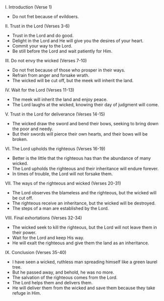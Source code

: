 I. Introduction (Verse 1)
- Do not fret because of evildoers.

II. Trust in the Lord (Verses 3-6)
- Trust in the Lord and do good.
- Delight in the Lord and He will give you the desires of your heart.
- Commit your way to the Lord.
- Be still before the Lord and wait patiently for Him.

III. Do not envy the wicked (Verses 7-10)
- Do not fret because of those who prosper in their ways.
- Refrain from anger and forsake wrath.
- The wicked will be cut off, but the meek will inherit the land.

IV. Wait for the Lord (Verses 11-13)
- The meek will inherit the land and enjoy peace.
- The Lord laughs at the wicked, knowing their day of judgment will come.

V. Trust in the Lord for deliverance (Verses 14-15)
- The wicked draw the sword and bend their bows, seeking to bring down the poor and needy.
- But their swords will pierce their own hearts, and their bows will be broken.

VI. The Lord upholds the righteous (Verses 16-19)
- Better is the little that the righteous has than the abundance of many wicked.
- The Lord upholds the righteous and their inheritance will endure forever.
- In times of trouble, the Lord will not forsake them.

VII. The ways of the righteous and wicked (Verses 20-31)
- The Lord observes the blameless and the righteous, but the wicked will be cut off.
- The righteous receive an inheritance, but the wicked will be destroyed.
- The steps of a man are established by the Lord.

VIII. Final exhortations (Verses 32-34)
- The wicked seek to kill the righteous, but the Lord will not leave them in their power.
- Wait for the Lord and keep His way.
- He will exalt the righteous and give them the land as an inheritance.

IX. Conclusion (Verses 35-40)
- I have seen a wicked, ruthless man spreading himself like a green laurel tree.
- But he passed away, and behold, he was no more.
- The salvation of the righteous comes from the Lord.
- The Lord helps them and delivers them.
- He will deliver them from the wicked and save them because they take refuge in Him.